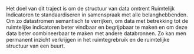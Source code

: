 Het doel van dit traject is om de structuur van data omtrent Ruimtelijk Indicatoren te standaardiseren in samenspraak met alle belanghebbenden. Om zo datastromen semantisch te verrijken, om data met betrekking tot de ruimtelijke indicatoren beter vindbaar en begrijpbaar te maken en om deze data beter combineerbaar te maken met andere databronnen. Zo kan men permanent inzicht verkrijgen in het ruimtegrebruik en de ruimtelijke structuur van een buurt.
